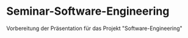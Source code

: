 # Seminar-Software-Engineering

Vorbereitung der Präsentation für das Projekt
"Software-Engineering"

